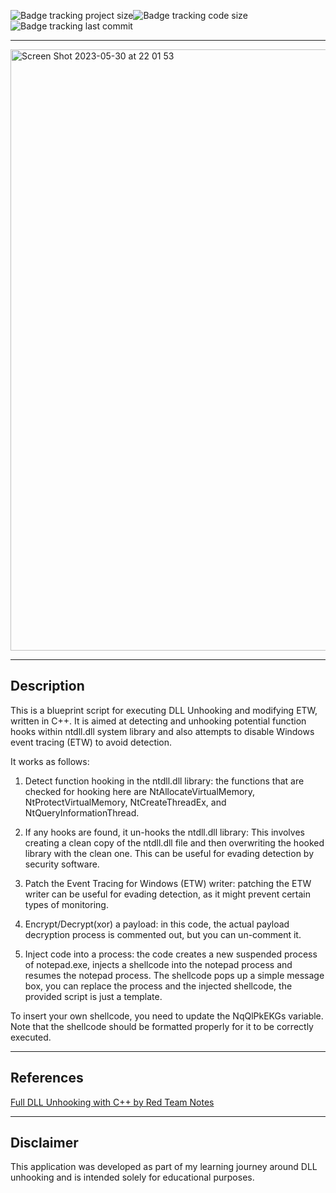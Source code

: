 ![Badge tracking project size](https://img.shields.io/github/repo-size/Preffet/dll-unhooking-and-ETW-bypass?color=%23611487)![Badge tracking code size](https://img.shields.io/github/languages/code-size/Preffet/dll-unhooking-and-ETW-bypass?color=%23361487)![Badge tracking last commit](https://img.shields.io/github/last-commit/Preffet/dll-unhooking-and-ETW-bypass?color=%23142d87)

--------------------------------------------------------
<img width="962" alt="Screen Shot 2023-05-30 at 22 01 53" src="https://github.com/Preffet/Empty2/assets/84241003/959e772e-4fa1-4680-9f5f-0287b3f630b8">


--------------------------------------------------------
## Description

This is a blueprint script for executing DLL Unhooking and modifying ETW, written in C++. It 
is aimed at detecting and unhooking potential function hooks within ntdll.dll
system library and also attempts to disable Windows event tracing (ETW) to avoid detection.

It works as follows:

1. Detect function hooking in the ntdll.dll library: the functions that are checked for hooking here are NtAllocateVirtualMemory, NtProtectVirtualMemory, NtCreateThreadEx, and NtQueryInformationThread.

2. If any hooks are found, it un-hooks the ntdll.dll library: This involves creating a clean copy of the ntdll.dll file and then overwriting the hooked library with the clean one. This can be useful for evading detection by security software.

3. Patch the Event Tracing for Windows (ETW) writer: patching the ETW writer can be useful for evading detection, as it might prevent certain types of monitoring.

4. Encrypt/Decrypt(xor) a payload: in this code, the actual payload decryption process is commented out, but you can un-comment it.

5. Inject code into a process: the code creates a new suspended process of notepad.exe, injects a shellcode into the notepad process and resumes the notepad process. The shellcode pops up a simple message box, you can replace the process and the injected shellcode, the provided script is just a template.

To insert your own shellcode, you need to update the NqQlPkEKGs variable. Note that the shellcode should be formatted properly for it to be correctly executed.

------------------------------------------------------------
## References

[Full DLL Unhooking with C++ by Red Team Notes](https://www.ired.team/offensive-security/defense-evasion/how-to-unhook-a-dll-using-c++)

------------------------------------------------------------
## Disclaimer

This application was developed as part of my learning journey around DLL unhooking and is intended solely for educational purposes.
